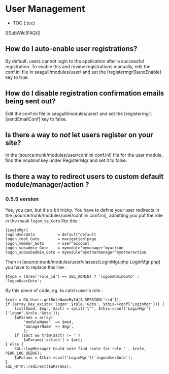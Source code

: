 <!-- Name: FAQ/UserManagement -->
<!-- Version: 18 -->
<!-- Last-Modified: 2007/06/22 17:44:43 -->
<!-- Author: lyric -->

# User Management
* TOC
{:toc}

[[SubWiki(FAQ)]]

## How do I auto-enable user registrations?
By default, users cannot login to the application after a successful registration.  To enable this and review registrations manually, edit the conf.ini file in seagull/modules/user/ and set the [registermgr][autoEnable] key to true.

## How do I disable registration confirmation emails being sent out?
Edit the conf.ini file in seagull/modules/user/ and set the [registermgr][sendEmailConf] key to false.

## Is there a way to *not* let users register on your site?

In the [source:trunk/modules/user/conf.ini conf.ini] file for the user module, find the *enabled* key under RegisterMgr and set it to false.

## Is there a way to redirect users to custom default module/manager/action ?

### 0.5.5 version

Yes, you can, but it's a bit tricky. You have to define your user redirects in the [source:trunk/modules/user/conf.ini conf.ini], admitting you put the role in the mask `logon_%s_Goto` like this :


	[LoginMgr]
	logonUserGoto          = default^default
	logon_root_Goto        = navigation^page
	logon_member_Goto      = user^account
	logon_subadmin_Goto    = mymodule^mymanager^myaction
	logon_subsubadmin_Goto = mymodule^myothermanager^myotheraction

Then in [source:trunk/modules/user/classes/LoginMgr.php LoginMgr.php] you have to replace this line :


	$type = ($res['role_id'] == SGL_ADMIN) ? 'logonAdminGoto' : 'logonUserGoto';

By this piece of code, eg. to catch user's role :


	$role = DA_User::getRoleNameById($_SESSION['rid']);
	if (array_key_exists('logon'.$role.'Goto', $this->conf['LoginMgr'])) {
	    list($mod, $mgr, $act) = split('\^', $this->conf['LoginMgr']['logon'.$role.'Goto']);
	    $aParams = array(
	        'moduleName'  => $mod,
	        'managerName' => $mgr,
	        );
	    if ($act && trim($act) != '')
	        $aParams['action'] = $act;
	} else {
	    SGL::logMessage('Could note find route for role ' . $role, PEAR_LOG_DEBUG);
	    $aParams = $this->conf['LoginMgr']['logonUserGoto'];
	}
	SGL_HTTP::redirect($aParams);